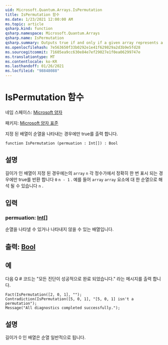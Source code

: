 ```yaml
---
uid: Microsoft.Quantum.Arrays.IsPermutation
title: IsPermutation 함수
ms.date: 1/23/2021 12:00:00 AM
ms.topic: article
qsharp.kind: function
qsharp.namespace: Microsoft.Quantum.Arrays
qsharp.name: IsPermutation
qsharp.summary: Outputs true if and only if a given array represents a permutation.
ms.openlocfilehash: 7e563650f33b0292e1e41f629829a2d3b9e5fd28
ms.sourcegitcommit: 71605ea9cc630e84e7ef29027e1f0ea06299747e
ms.translationtype: MT
ms.contentlocale: ko-KR
ms.lasthandoff: 01/26/2021
ms.locfileid: "98848088"
---
```

# <a name="ispermutation-function"></a>IsPermutation 함수

네임 스페이스: [Microsoft 양자](xref:Microsoft.Quantum.Arrays)

패키지: [Microsoft 양자 표준](https://nuget.org/packages/Microsoft.Quantum.Standard)


지정 된 배열이 순열을 나타내는 경우에만 true를 출력 합니다.

```qsharp
function IsPermutation (permuation : Int[]) : Bool
```


## <a name="description"></a>설명

길이가 인 배열이 지정 된 경우에는의 `array` `n` 각 정수가에서 정확히 한 번 표시 되는 경우에만 true를 반환 합니다 `0` `n - 1` . 예를 들어 `array` `array` 요소에 대 한 순열으로 해석 될 수 있습니다 `n` .

## <a name="input"></a>입력

### <a name="permuation--int"></a>permuation: [Int](xref:microsoft.quantum.lang-ref.int)[]

순열을 나타낼 수 있거나 나타내지 않을 수 있는 배열입니다.



## <a name="output--bool"></a>출력: [Bool](xref:microsoft.quantum.lang-ref.bool)



## <a name="example"></a>예

다음 Q # 코드는 "모든 진단이 성공적으로 완료 되었습니다." 라는 메시지를 출력 합니다.

```qsharp
Fact(IsPermutation([2, 0, 1], "");
Contradiction(IsPermutation([5, 0, 1], "[5, 0, 1] isn't a permutation");
Message("All diagnostics completed successfully.");
```

## <a name="remarks"></a>설명

길이가 0 인 배열은 순열 일반적으로 됩니다.